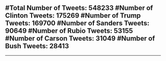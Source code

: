 #Total Number of Tweets: 548233 
#Number of Clinton Tweets: 175269
#Number of Trump Tweets: 169700
#Number of Sanders Tweets: 90649
#Number of Rubio Tweets: 53155
#Number of Carson Tweets: 31049
#Number of Bush Tweets: 28413
---
---
